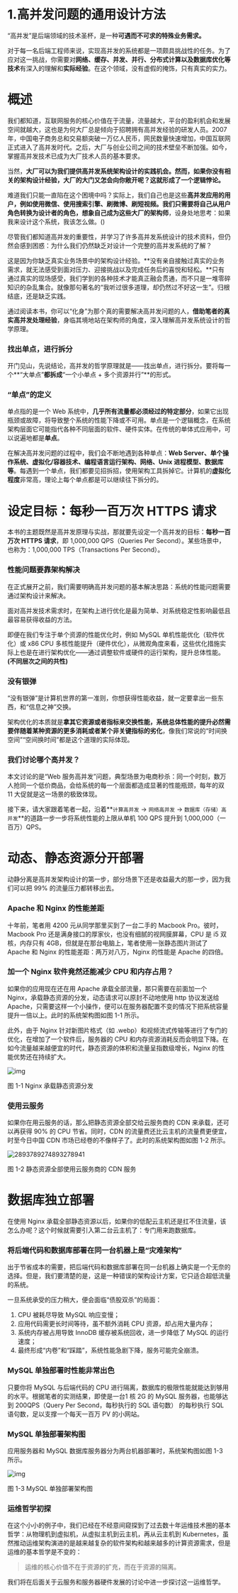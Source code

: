 # 1.高并发问题的通用设计方法



“高并发”是后端领域的技术圣杯，是一种**可遇而不可求的特殊业务需求。**

对于每一名后端工程师来说，实现高并发的系统都是一项颇具挑战性的任务。为了应对这一挑战，你需要对**网络、缓存、并发、并行、分布式计算以及数据库优化等技术**有深入的理解和**实际经验**。在这个领域，没有虚假的掩饰，只有真实的实力。

# 概述

我们都知道，互联网服务的核心价值在于流量，流量越大，平台的盈利机会和发展空间就越大，这也是为何大厂总是倾向于招聘拥有高并发经验的研发人员。2007 年，中国电子商务总和交易额突破一万亿人民币，网民数量快速增加，中国互联网正式进入了高并发时代。之后，大厂与创业公司之间的技术壁垒不断加强。如今，掌握高并发技术已成为大厂技术人员的基本要求。

当然，**大厂可以为我们提供高并发系统架构设计的实践机会。然而，如果你没有相关的架构设计经验，大厂的大门又怎会向你敞开呢？这就形成了一个逻辑悖论。**

难道我们只能一直陷在这个困境中吗？实际上，我们自己也是这些**高并发应用的用户，例如使用微信、使用搜索引擎、刷微博、刷短视频。我们只需要将自己从用户角色转换为设计者的角色，想象自己成为这些大厂的架构师**，设身处地思考：如果我来设计这个系统，我该怎么做。()

尽管我们都知道高并发的重要性，并学习了许多高并发系统设计的技术资料，但仍然会感到困惑：为什么我们仍然缺乏对设计一个完整的高并发系统的了解？

这是因为你缺乏真实业务场景中的架构设计经验。**没有亲自接触过真实的业务需求，就无法感受到面对压力、迎接挑战以及完成任务后的喜悦和轻松。**只有通过真实的现场感受，我们学到的各种技术才能真正融会贯通，而不只是一堆零碎知识的杂乱集合。就像那句著名的“我听过很多道理，却仍然过不好这一生”。归根结底，还是缺乏实践。

通过阅读本书，你可以“化身”为那个真的需要解决高并发问题的人，**借助笔者的真实高并发处理经验**，身临其境地站在架构师的角度，深入理解高并发系统设计的哲学原理。

### 找出单点，进行拆分

开门见山，先说结论，高并发的哲学原理就是——找出单点，进行拆分。要将每一个**“大单点”**都拆成**“一个小单点 + 多个资源并行”**的形式。

### “单点”的定义

单点指的是一个 Web 系统中，**几乎所有流量都必须经过的特定部分**，如果它出现瓶颈或故障，将导致整个系统的性能下降或不可用。单点是一个逻辑概念，在系统架构层面它可能指代各种不同层面的软件、硬件实体。在传统的单体式应用中，可以说遍地都是**单点**。

在解决高并发问题的过程中，我们会不断地遇到各种单点：**Web Server、单个操作系统、虚拟化/容器技术、编程语言运行架构、网络、Unix 进程模型、数据库等**。每遇到一个单点，我们都要见招拆招，使用架构工具拆掉它。计算机的**虚拟化程度**非常高，理论上每个单点都是可以继续往下拆分的。



# 设定目标：每秒一百万次 HTTPS 请求

本书的主题既然是高并发原理与实战，那就要先设定一个高并发的目标：**每秒一百万次 HTTPS 请求**，即 1,000,000 QPS（Queries Per Second）。某些场景中，也称为：1,000,000 TPS（Transactions Per Second）。

### 性能问题要靠架构解决

在正式展开之前，我们需要明确高并发问题的基本解决思路：系统的性能问题需要通过架构设计来解决。

面对高并发技术需求时，在架构上进行优化是最为简单、对系统稳定性影响最低且最容易获得收益的方法。

即便在我们专注于单个资源的性能优化时，例如 MySQL 单机性能优化（软件优化）或 x86 CPU 多核性能提升（硬件优化），从微观角度来看，这些优化措施实际上也是在进行架构优化——通过调整软件或硬件的运行架构，提升总体性能。**(不同层次之间的共性)**

### 没有银弹

“没有银弹”是计算机世界的第一准则，你想获得性能收益，就一定要拿出一些东西，和“信息之神”交换。

架构优化的本质就是**拿其它资源或者指标来交换性能，系统总体性能的提升必然需要伴随着某种资源的更多消耗或者某个非关键指标的劣化**，像我们常说的“时间换空间”“空间换时间”都是这个道理的实际体现。

### 我们讨论哪个高并发？

本文讨论的是“Web 服务高并发”问题，典型场景为电商秒杀：同一个时刻，数万人抢同一个低价商品，会给系统的每一个层面都造成显著的性能瓶颈，每年的双 11 大促就是这一场景的极致体现。

接下来，请大家跟着笔者一起，沿着**`计算高并发` -> `网络高并发` -> `数据库（存储）高并发`**的道路一步一步将系统性能的上限从单机 100 QPS 提升到 1,000,000（一百万）QPS。





# 动态、静态资源分开部署



动静分离是高并发架构设计的第一步，部分场景下还是收益最大的那一步，因为我们可以把 99% 的流量压力都转移出去。

### Apache 和 Nginx 的性能差距

十年前，笔者用 4200 元从同学那里买到了一台二手的 Macbook Pro。彼时，Macbook Pro 还是满身接口的厚家伙，也没有细腻的视网膜屏幕，CPU 是 i5 双核，内存只有 4GB，但就是在那台电脑上，笔者使用一张静态图片测试了 Apache 和 Nginx 的性能差距：两万对八万，Nginx 的性能是 Apache 的四倍。

### 加一个 Nginx 软件竟然还能减少 CPU 和内存占用？

如果你的应用现在还在用 Apache 承载全部流量，那只需要在前面加一个 Nginx，承载静态资源的分发，动态请求可以原封不动地使用 http 协议发送给 Apache，只需要这样一个小操作，便可以在服务器配置不变的情况下把系统容量提升一倍以上。此时的系统架构图如图 1-1 所示。

此外，由于 Nginx 针对新图片格式（如 .webp）和视频流式传输等进行了专门的优化，在增加了一个软件后，服务器的 CPU 和内存资源消耗反而会明显下降。在如今流量越来越便宜的时代，静态资源的体积和流量呈指数级增长，Nginx 的性能优势还在持续扩大。

![img](https://pphc.lvwenhan.com/media/16888225935467.jpg)

图 1-1 Nginx 承载静态资源分发

### 使用云服务

如果你在用云服务的话，那么把静态资源全部交给云服务商的 CDN 来承载，还可以再获得 90% 的 CPU 节省。同时，CDN 的流量费还比云主机的流量费更便宜，时至今日中国 CDN 市场已经卷的不像样子了。此时的系统架构图如图 1-2 所示。

![2893789274893278941](https://pphc.lvwenhan.com/media/2893789274893278941.png)

图 1-2 静态资源全部使用云服务商的 CDN 服务





# 数据库独立部署



在使用 Nginx 承载全部静态资源以后，如果你的低配云主机还是扛不住流量，该怎么办呢？这个时候就需要引入第二台云主机了：专门用来跑数据库。

### 将后端代码和数据库部署在同一台机器上是“灾难架构”

出于节省成本的需要，把后端代码和数据库部署在同一台机器上确实是一个无奈的选择。但是，我们要清楚的是，这是一种错误的架构设计方案，它只适合超低流量的系统。

一旦系统承受的压力稍大，便会面临“债股双杀”的局面：

1. CPU 被耗尽导致 MySQL 响应变慢；
2. 应用代码需更长时间等待，虽不额外消耗 CPU 资源，却占用大量内存；
3. 系统内存被占用导致 InnoDB 缓存被系统回收，进一步降低了 MySQL 的运行速度；
4. 最终形成“内卷”和“踩踏”，系统性能急剧下降，服务可能完全崩溃。

### MySQL 单独部署时性能非常出色

只要你将 MySQL 与后端代码的 CPU 进行隔离，数据库的极限性能就能达到够用的水平。根据笔者的实测结果，即使是一台1 核 2G 的 MySQL 服务器，也能够达到 200QPS（Query Per Second，每秒执行的 SQL 语句数） 的每秒执行 SQL 语句数，足以支撑一个每天一百万 PV 的小网站。

### MySQL 单独部署架构图

应用服务器和 MySQL 数据库服务器分为两台机器部署时，系统架构图如图 1-3 所示。

![img](https://pphc.lvwenhan.com/media/16888306629372.jpg)

图 1-3 MySQL 单独部署架构图

### 运维哲学初探

在这个小小的例子中，我们已经在不经意间窥探到了过去数十年运维技术圈的基本哲学：从物理机到虚拟机，从虚拟主机到云主机，再从云主机到 Kubernetes，虽然推动运维架构演进的是越来越复杂的软件架构和越来越多的计算资源需求，但是运维的基本哲学是不变的：

> 运维的核心价值不在于资源的扩充，而在于资源的隔离。

我们将在后面关于云服务和服务器硬件发展的讨论中进一步探讨这一运维哲学。

